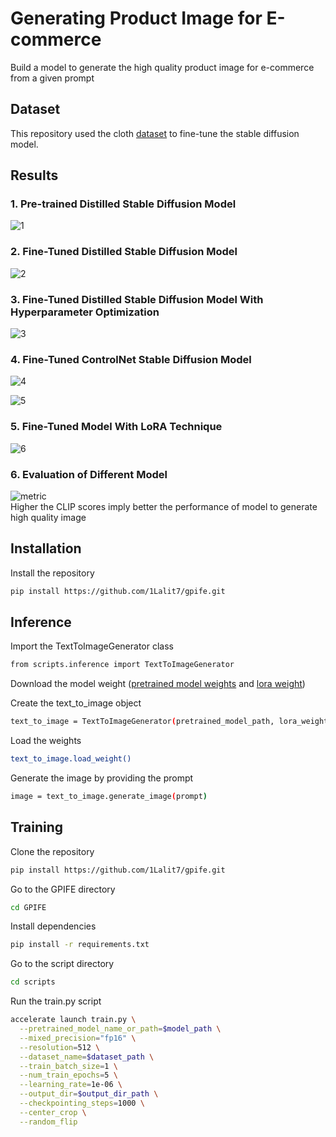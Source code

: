 # Generating Product Image for E-commerce

Build a model to generate the high quality product image for e-commerce from a given prompt

## Dataset

This repository used the cloth [dataset](https://huggingface.co/datasets/hahminlew/kream-product-blip-captions) to fine-tune the stable diffusion model.

## Results

### 1. Pre-trained Distilled Stable Diffusion Model

![1](https://github.com/ponderbot-analytics/GPIFE/assets/163169121/018f67ec-7b38-44b2-9f8e-d3a0c6147f06)

### 2. Fine-Tuned Distilled Stable Diffusion Model

![2](https://github.com/ponderbot-analytics/GPIFE/assets/163169121/dd6f80fd-d018-4d05-9ac6-b4259317f4a5)

### 3. Fine-Tuned Distilled Stable Diffusion Model With Hyperparameter Optimization

![3](https://github.com/ponderbot-analytics/GPIFE/assets/163169121/92379078-40a2-4192-a7b8-d1a8b711e0b9)

### 4. Fine-Tuned ControlNet Stable Diffusion Model

![4](https://github.com/ponderbot-analytics/GPIFE/assets/163169121/6c93634b-8528-421f-b225-872491dda2b5)

![5](https://github.com/ponderbot-analytics/GPIFE/assets/163169121/14fdbd23-2f1e-47f7-a6e9-c1bd432cd927)

### 5. Fine-Tuned Model With LoRA Technique

![6](https://github.com/ponderbot-analytics/GPIFE/assets/163169121/a354a75c-d258-46aa-8766-48610a28a842)

### 6. Evaluation of Different Model

![metric](https://github.com/ponderbot-analytics/GPIFE/assets/163169121/d0d06c76-0500-4c05-a93b-45d217ee71b7)  
Higher the CLIP scores imply better the performance of model to generate high quality image

## Installation

Install the repository

```bash
pip install https://github.com/1Lalit7/gpife.git
```

## Inference

Import the TextToImageGenerator class

```bash
from scripts.inference import TextToImageGenerator
```

Download the model weight ([pretrained model weights](https://drive.google.com/drive/folders/1oCSQ4Skdm5FjwnsTr1Mj8fp0U3HVsvRO) and [lora weight](https://drive.google.com/drive/folders/1cQ6UFKrjHsBwB594yZYLsDlo3TkE9vV2?usp=drive_link))

Create the text_to_image object

```bash
text_to_image = TextToImageGenerator(pretrained_model_path, lora_weight_path)
```

Load the weights

```bash
text_to_image.load_weight()
```

Generate the image by providing the prompt

```bash
image = text_to_image.generate_image(prompt)
```

## Training

Clone the repository

```bash
pip install https://github.com/1Lalit7/gpife.git
```

Go to the GPIFE directory

```bash
cd GPIFE
```

Install dependencies

```bash
pip install -r requirements.txt
```

Go to the script directory

```bash
cd scripts
```

Run the train.py script

```bash
accelerate launch train.py \
  --pretrained_model_name_or_path=$model_path \
  --mixed_precision="fp16" \
  --resolution=512 \
  --dataset_name=$dataset_path \
  --train_batch_size=1 \
  --num_train_epochs=5 \
  --learning_rate=1e-06 \
  --output_dir=$output_dir_path \
  --checkpointing_steps=1000 \
  --center_crop \
  --random_flip
```
